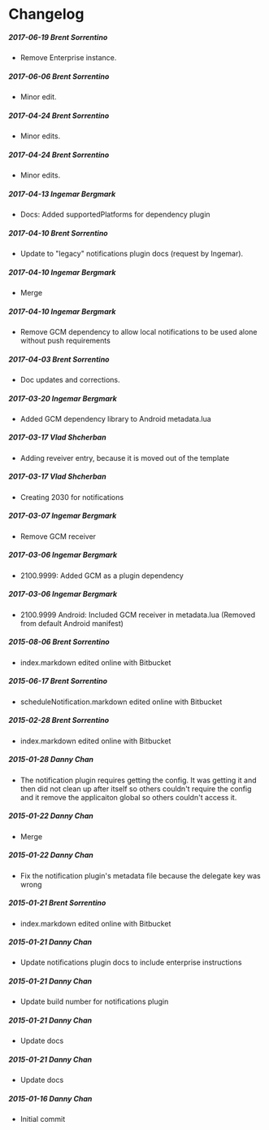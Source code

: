 # Changelog
##### 2017-06-19  Brent Sorrentino
 * Remove Enterprise instance.

##### 2017-06-06  Brent Sorrentino
 * Minor edit.

##### 2017-04-24  Brent Sorrentino
 * Minor edits.

##### 2017-04-24  Brent Sorrentino
 * Minor edits.

##### 2017-04-13  Ingemar Bergmark
 * Docs: Added supportedPlatforms for dependency plugin

##### 2017-04-10  Brent Sorrentino
 * Update to "legacy" notifications plugin docs (request by Ingemar).

##### 2017-04-10  Ingemar Bergmark
 * Merge

##### 2017-04-10  Ingemar Bergmark
 * Remove GCM dependency to allow local notifications to be used alone without push requirements

##### 2017-04-03  Brent Sorrentino
 * Doc updates and corrections.

##### 2017-03-20  Ingemar Bergmark
 * Added GCM dependency library to Android metadata.lua

##### 2017-03-17  Vlad Shcherban
 * Adding reveiver entry, because it is moved out of the template

##### 2017-03-17  Vlad Shcherban
 * Creating 2030 for notifications

##### 2017-03-07  Ingemar Bergmark
 * Remove GCM receiver

##### 2017-03-06  Ingemar Bergmark
 * 2100.9999: Added GCM as a plugin dependency

##### 2017-03-06  Ingemar Bergmark
 * 2100.9999 Android: Included GCM receiver in metadata.lua
(Removed from default Android manifest)

##### 2015-08-06  Brent Sorrentino
 * index.markdown edited online with Bitbucket

##### 2015-06-17  Brent Sorrentino
 * scheduleNotification.markdown edited online with Bitbucket

##### 2015-02-28  Brent Sorrentino
 * index.markdown edited online with Bitbucket

##### 2015-01-28  Danny Chan
 * The notification plugin requires getting the config.  It was getting it and then did not clean up after itself so others couldn't require the config and it remove the applicaiton global so others couldn't access it.

##### 2015-01-22  Danny Chan
 * Merge

##### 2015-01-22  Danny Chan
 * Fix the notification plugin's metadata file because the delegate key was wrong

##### 2015-01-21  Brent Sorrentino
 * index.markdown edited online with Bitbucket

##### 2015-01-21  Danny Chan
 * Update notifications plugin docs to include enterprise instructions

##### 2015-01-21  Danny Chan
 * Update build number for notifications plugin

##### 2015-01-21  Danny Chan
 * Update docs

##### 2015-01-21  Danny Chan
 * Update docs

##### 2015-01-16  Danny Chan
 * Initial commit

